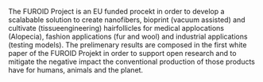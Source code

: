 The FUROID Project is an EU funded procekt in order to develop a scalabable solution to create nanofibers, bioprint (vacuum assisted) and cultivate (tissueengineering) hairfollicles for medical applocations (Alopecia), fashion applications (fur and wool) and industrial applications (testing models).
The prelimenary results are composed in the first white paper of the FUROID Projekt in order to support open research and to mitigate the negative impact the conventional production of those products have for humans, animals and the planet.
